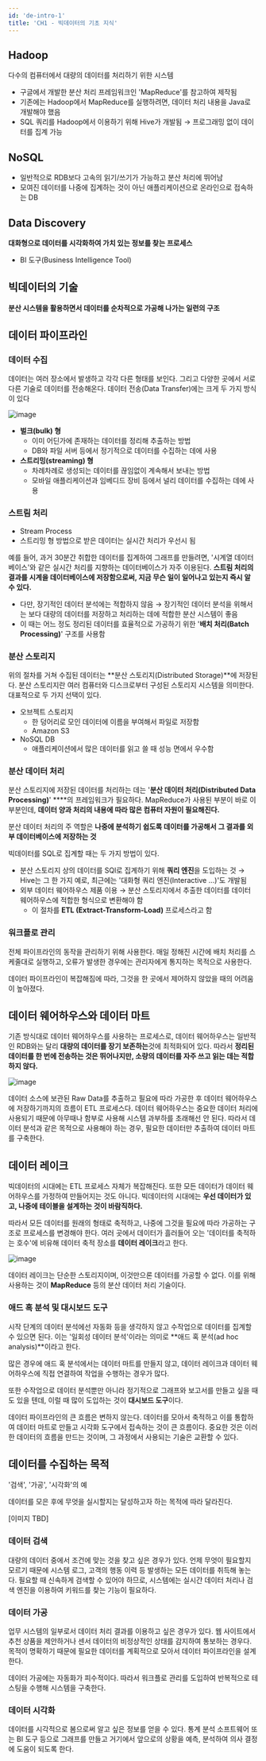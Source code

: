 ```yaml
---
id: 'de-intro-1'
title: 'CH1 - 빅데이터의 기초 지식'
---
```

## Hadoop

다수의 컴퓨터에서 대량의 데이터를 처리하기 위한 시스템 

- 구글에서 개발한 분산 처리 프레임워크인 'MapReduce'를 참고하여 제작됨
- 기존에는 Hadoop에서 MapReduce를 실행하려면, 데이터 처리 내용을 Java로 개발해야 했음
- SQL 쿼리를 Hadoop에서 이용하기 위해 Hive가 개발됨 → 프로그래밍 없이 데이터를 집계 가능

## NoSQL

- 일반적으로 RDB보다 고속의 읽기/쓰기가 가능하고 분산 처리에 뛰어남
- 모여진 데이터를 나중에 집계하는 것이 아닌 애플리케이션으로 온라인으로 접속하는 DB

## Data Discovery

**대화형으로 데이터를 시각화하여 가치 있는 정보를 찾는 프로세스**

- BI 도구(Business Intelligence Tool)

## 빅데이터의 기술

**분산 시스템을 활용하면서 데이터를 순차적으로 가공해 나가는 일련의 구조**

## **데이터 파이프라인**

### 데이터 수집

데이터는 여러 장소에서 발생하고 각각 다른 형태를 보인다. 그리고 다양한 곳에서 서로 다른 기술로 데이터를 전송해온다. 데이터 전송(Data Transfer)에는 크게 두 가지 방식이 있다

![image](https://user-images.githubusercontent.com/16011260/134498088-68f9a027-ddff-44a3-989a-1949bd78c0cc.png)

- **벌크(bulk) 형**
    - 이미 어딘가에 존재하는 데이터를 정리해 추출하는 방법
    - DB와 파일 서버 등에서 정기적으로 데이터를 수집하는 데에 사용
- **스트리밍(streaming) 형**
    - 차례차례로 생성되는 데이터를 끊임없이 계속해서 보내는 방법
    - 모바일 애플리케이션과 임베디드 장비 등에서 널리 데이터를 수집하는 데에 사용

### 스트림 처리

- Stream Process
- 스트리밍 형 방법으로 받은 데이터는 실시간 처리가 우선시 됨

예를 들어, 과거 30분간 취합한 데이터를 집계하여 그래프를 만들려면, '시계열 데이터베이스'와 같은 실시간 처리를 지향하는 데이터베이스가 자주 이용된다. **스트림 처리의 결과를 시계을 데이터베이스에 저장함으로써, 지금 무슨 일이 일어나고 있는지 즉시 알 수 있다.**

- 다만, 장기적인 데이터 분석에는 적합하지 않음 → 장기적인 데이터 분석을 위해서는 보다 대량의 데이터를 저장하고 처리하는 데에 적합한 분산 시스템이 좋음
- 이 때는 어느 정도 정리된 데이터를 효율적으로 가공하기 위한 '**배치 처리(Batch Processing)**' 구조를 사용함

### 분산 스토리지

위의 절차를 거쳐 수집된 데이터는 **분산 스토리지(Distributed Storage)**에 저장된다. 분산 스토리지란 여러 컴퓨터와 디스크로부터 구성된 스토리지 시스템을 의미한다. 대표적으로 두 가지 선택이 있다.

- 오브젝트 스토리지
    - 한 덩어리로 모인 데이터에 이름을 부여해서 파일로 저장함
    - Amazon S3
- NoSQL DB
    - 애플리케이션에서 많은 데이터를 읽고 쓸 때 성능 면에서 우수함

### 분산 데이터 처리

분산 스토리지에 저장된 데이터를 처리하는 데는 '**분산 데이터 처리(Distributed Data Processing)**'  ****의 프레임워크가 필요하다. MapReduce가 사용된 부분이 바로 이 부분인데, **데이터 양과 처리의 내용에 따라 많은 컴퓨터 자원이 필요해진다.** 

분산 데이터 처리의 주 역할은 **나중에 분석하기 쉽도록 데이터를 가공해서 그 결과를 외부 데이터베이스에 저장하는 것**

빅데이터를 SQL로 집계할 때는 두 가지 방법이 있다.

- 분산 스토리지 상의 데이터를 SQl로 집계하기 위해 **쿼리 엔진**을 도입하는 것 → Hive는 그 한 가지 예로, 최근에는 '대화형 쿼리 엔진(Interactive ...)'도 개발됨
- 외부 데이터 웨어하우스 제품 이용 → 분산 스토리지에서 추출한 데이터를 데이터 웨어하우스에 적합한 형식으로 변환해야 함
    - 이 절차를 **ETL (Extract-Transform-Load)** 프로세스라고 함

### 워크플로 관리

전체 파이프라인의 동작을 관리하기 위해 사용한다. 매일 정해진 시간에 배치 처리를 스케줄대로 실행하고, 오류가 발생한 경우에는 관리자에게 통지하는 목적으로 사용한다.

데이터 파이프라인이 복잡해짐에 따라, 그것을 한 곳에서 제어하지 않았을 때의 어려움이 높아졌다.

## 데이터 웨어하우스와 데이터 마트

기존 방식대로 데이터 웨어하우스를 사용하는 프로세스로, 데이터 웨어하우스는 일반적인 RDB와는 달리 **대량의 데이터를 장기 보존하는**것에 최적화되어 있다. 따라서 **정리된 데이터를 한 번에 전송하는 것은 뛰어나지만, 소량의 데이터를 자주 쓰고 읽는 데는 적합하지 않다.** 

![image](https://user-images.githubusercontent.com/16011260/134676644-ba531105-6b2a-494c-b2de-2e258abf93b5.png)


데이터 소스에 보관된 Raw Data를 추출하고 필요에 따라 가공한 후 데이터 웨어하우스에 저장하기까지의 흐름이 ETL 프로세스다. 데이터 웨어하우스는 중요한 데이터 처리에 사용되기 때문에 아무때나 함부로 사용해 시스템 과부하를 초래해선 안 된다. 따라서 데이터 분석과 같은 목적으로 사용해야 하는 경우, 필요한 데이터만 추출하여 데이터 마트를 구축한다. 

## 데이터 레이크

빅데이터의 시대에는 ETL 프로세스 자체가 복잡해진다. 또한 모든 데이터가 데이터 웨어하우스를 가정하여 만들어지는 것도 아니다. 빅데이터의 시대에는 **우선 데이터가 있고, 나중에 테이블을 설계하는 것이 바람직하다.**

따라서 모든 데이터를 원래의 형태로 축적하고, 나중에 그것을 필요에 따라 가공하는 구조로 프로세스를 변경해야 한다. 여러 곳에서 데이터가 흘러들어 오는 '데이터를 축적하는 호수'에 비유해 데이터 축적 장소를 **데이터 레이크**라고 한다. 

![image](https://user-images.githubusercontent.com/16011260/134676697-feab5806-d053-4764-8829-273fe1e08866.png)

데이터 레이크는 단순한 스토리지이며, 이것만으론 데이터를 가공할 수 없다. 이를 위해 사용하는 것이 **MapReduce** 등의 분산 데이터 처리 기술이다. 

### 애드 혹 분석 및 대시보드 도구

시작 단계의 데이터 분석에선 자동화 등을 생각하지 않고 수작업으로 데이터를 집계할 수 있으면 된다. 이는 '일회성 데이터 분석'이라는 의미로 **애드 혹 분석(ad hoc analysis)**이라고 한다.

많은 경우에 애드 혹 분석에서는 데이터 마트를 만들지 않고, 데이터 레이크과 데이터 웨어하우스에 직접 연결하여 작업을 수행하는 경우가 많다. 

또한 수작업으로 데이터 분석뿐만 아니라 정기적으로 그래프와 보고서를 만들고 싶을 때도 있을 텐데, 이럴 때 많이 도입하는 것이 **대시보드 도구**이다. 

데이터 파이프라인의 큰 흐름은 변하지 않는다. 데이터를 모아서 축적하고 이를 통합하여 데이터 마트로 만들고 시각화 도구에서 접속하는 것이 큰 흐름이다. 중요한 것은 이러한 데이터의 흐름을 만드는 것이며, 그 과정에서 사용되는 기술은 교환할 수 있다. 

## 데이터를 수집하는 목적

'검색', '가공', '시각화'의 예

데이터를 모은 후에 무엇을 실시할지는 달성하고자 하는 목적에 따라 달라진다.

[이미지 TBD]

### 데이터 검색

대량의 데이터 중에서 조건에 맞는 것을 찾고 싶은 경우가 있다. 언제 무엇이 필요할지 모르기 때문에 시스템 로그, 고객의 행동 이력 등 발생하는 모든 데이터를 취득해 놓는다. 필요할 때 신속하게 검색할 수 있어야 하므로, 시스템에는 실시간 데이터 처리나 검색 엔진을 이용하여 키워드를 찾는 기능이 필요하다.

### 데이터 가공

업무 시스템의 일부로서 데이터 처리 결과를 이용하고 싶은 경우가 있다. 웹 사이트에서 추천 상품을 제안하거나 센서 데이터의 비정상적인 상태를 감지하여 통보하는 경우다. 목적이 명확하기 때문에 필요한 데이터를 계획적으로 모아서 데이터 파이프라인을 설계한다.

데이터 가공에는 자동화가 피수적이다. 따라서 워크플로 관리를 도입하여 반복적으로 테스팅을 수행해 시스템을 구축한다.

### 데이터 시각화

데이터를 시각적으로 봄으로써 알고 싶은 정보를 얻을 수 있다. 통계 분석 소프트웨어 또는 BI 도구 등으로 그래프를 만들고 거기에서 앞으로의 상황을 예측, 분석하여 의사 결정에 도움이 되도록 한다.